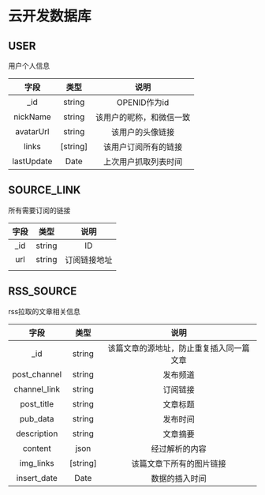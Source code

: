 # 云开发数据库

## USER

用户个人信息

|    字段    |   类型   |           说明           |
| :--------: | :------: | :----------------------: |
|    _id     |  string  |       OPENID作为id       |
|  nickName  |  string  | 该用户的昵称，和微信一致 |
| avatarUrl  |  string  |     该用户的头像链接     |
|   links    | [string] |   该用户订阅所有的链接   |
| lastUpdate |   Date   |   上次用户抓取列表时间   |

## SOURCE_LINK

所有需要订阅的链接

| 字段 |  类型  |     说明     |
| :--: | :----: | :----------: |
| _id  | string |      ID      |
| url  | string | 订阅链接地址 |
|      |        |              |

## RSS_SOURCE

rss拉取的文章相关信息

|     字段     |   类型   |                   说明                   |
| :----------: | :------: | :--------------------------------------: |
|     _id      |  string  | 该篇文章的源地址，防止重复插入同一篇文章 |
| post_channel |  string  |                 发布频道                 |
| channel_link |  string  |                 订阅链接                 |
|  post_title  |  string  |                 文章标题                 |
|   pub_data   |  string  |                 发布时间                 |
| description  |  string  |                 文章摘要                 |
|   content    |   json   |              经过解析的内容              |
|  img_links   | [string] |         该篇文章下所有的图片链接         |
| insert_date  |   Date   |              数据的插入时间              |

